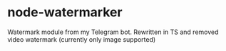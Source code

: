 # node-watermarker
Watermark module from my Telegram bot. Rewritten in TS and removed video watermark (currently only image supported)
